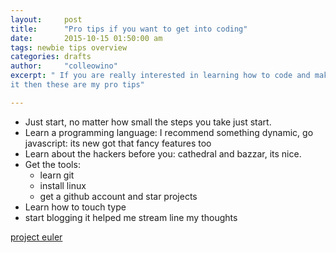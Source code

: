 ```yaml
---
layout:     post
title:      "Pro tips if you want to get into coding"
date:       2015-10-15 01:50:00 am
tags: newbie tips overview
categories: drafts
author:     "colleowino"
excerpt: " If you are really interested in learning how to code and making a career out of
it then these are my pro tips"

---
```

- Just start, no matter how small the steps you take just start.
- Learn a programming language: I recommend something dynamic, go javascript: its new got
	that fancy features too
- Learn about the hackers before you: cathedral and bazzar, its nice.
- Get the tools:
	- learn git
	- install linux 
	- get a github account and star projects
- Learn how to touch type
- start blogging it helped me stream line my thoughts 


[project euler](https://projecteuler.net/)

